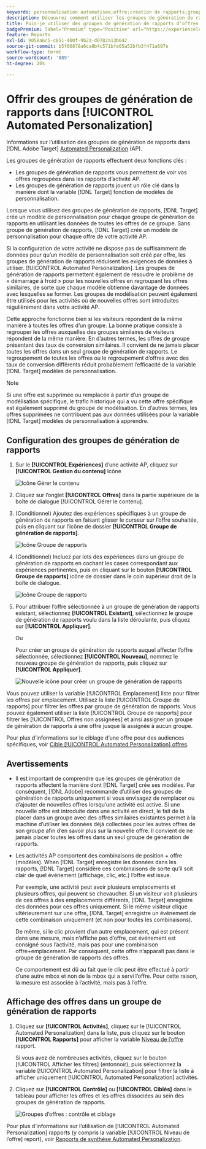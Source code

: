 ```yaml
---
keywords: personnalisation automatisée;offre;création de rapports;groupe;groupe de génération de rapports;ap
description: Découvrez comment utiliser les groupes de génération de rapports d’offres dans [!DNL Adobe Target] [!UICONTROL Automated Personalization] activités.
title: Puis-je utiliser des groupes de génération de rapports d’offres dans [!UICONTROL Automated Personalization] Activités ?
badgePremium: label="Premium" type="Positive" url="https://experienceleague.adobe.com/docs/target/using/introduction/intro.html?lang=en#premium newtab=true" tooltip="Découvrez les fonctionnalités incluses dans Target Premium."
feature: Reports
exl-id: 9058a6c5-c651-480f-9b23-d0782a13b042
source-git-commit: b5f06878a6ca8b4c571bfe05a52bfb3f471a697e
workflow-type: tm+mt
source-wordcount: '889'
ht-degree: 26%

---
```


# Offrir des groupes de génération de rapports dans [!UICONTROL Automated Personalization]

Informations sur l’utilisation des groupes de génération de rapports dans [!DNL Adobe Target] [Automated Personalization](/help/main/c-activities/t-automated-personalization/automated-personalization.md) (AP).

Les groupes de génération de rapports effectuent deux fonctions clés :

* Les groupes de génération de rapports vous permettent de voir vos offres regroupées dans les rapports d’activité AP.
* Les groupes de génération de rapports jouent un rôle clé dans la manière dont la variable [!DNL Target] fonction de modèles de personnalisation.

Lorsque vous utilisez des groupes de génération de rapports, [!DNL Target] crée un modèle de personnalisation pour chaque groupe de génération de rapports en utilisant les données de toutes les offres de ce groupe. Sans groupe de génération de rapports, [!DNL Target] crée un modèle de personnalisation pour chaque offre de votre activité AP.

Si la configuration de votre activité ne dispose pas de suffisamment de données pour qu’un modèle de personnalisation soit créé par offre, les groupes de génération de rapports réduisent les exigences de données à utiliser. [!UICONTROL Automated Personalization]. Les groupes de génération de rapports permettent également de résoudre le problème de « démarrage à froid » pour les nouvelles offres en regroupant les offres similaires, de sorte que chaque modèle obtienne davantage de données avec lesquelles se former. Les groupes de modélisation peuvent également être utilisés pour les activités où de nouvelles offres sont introduites régulièrement dans votre activité AP.

Cette approche fonctionne bien si les visiteurs répondent de la même manière à toutes les offres d’un groupe. La bonne pratique consiste à regrouper les offres auxquelles des groupes similaires de visiteurs répondent de la même manière. En d’autres termes, les offres de groupe présentant des taux de conversion similaires. Il convient de ne jamais placer toutes les offres dans un seul groupe de génération de rapports. Le regroupement de toutes les offres ou le regroupement d’offres avec des taux de conversion différents réduit probablement l’efficacité de la variable [!DNL Target] modèles de personnalisation.

>[!NOTE]
>
>Si une offre est supprimée ou remplacée à partir d’un groupe de modélisation spécifique, le trafic historique qui a vu cette offre spécifique est également supprimé du groupe de modélisation. En d’autres termes, les offres supprimées ne contribuent pas aux données utilisées pour la variable [!DNL Target] modèles de personnalisation à apprendre.

## Configuration des groupes de génération de rapports

1. Sur le **[!UICONTROL Expériences]** d’une activité AP, cliquez sur **[!UICONTROL Gestion du contenu]** Icône

   ![Icône Gérer le contenu](/help/main/c-reports/assets/ap_manage_content.png)

1. Cliquez sur l’onglet **[!UICONTROL Offres]** dans la partie supérieure de la boîte de dialogue [!UICONTROL Gérer le contenu].
1. (Conditionnel) Ajoutez des expériences spécifiques à un groupe de génération de rapports en faisant glisser le curseur sur l’offre souhaitée, puis en cliquant sur l’icône de dossier **[!UICONTROL Groupe de génération de rapports]**.

   ![Icône Groupe de rapports](/help/main/c-reports/assets/ap_manage_content_2.png)

1. (Conditionnel) Incluez par lots des expériences dans un groupe de génération de rapports en cochant les cases correspondant aux expériences pertinentes, puis en cliquant sur le bouton **[!UICONTROL Groupe de rapports]** icône de dossier dans le coin supérieur droit de la boîte de dialogue.

   ![Icône Groupe de rapports](/help/main/c-reports/assets/ap_manage_content_3.png)

1. Pour attribuer l’offre sélectionnée à un groupe de génération de rapports existant, sélectionnez **[!UICONTROL Existant]**, sélectionnez le groupe de génération de rapports voulu dans la liste déroulante, puis cliquez sur **[!UICONTROL Appliquer]**.

   Ou

   Pour créer un groupe de génération de rapports auquel affecter l’offre sélectionnée, sélectionnez **[!UICONTROL Nouveau]**, nommez le nouveau groupe de génération de rapports, puis cliquez sur **[!UICONTROL Appliquer]**.

   ![Nouvelle icône pour créer un groupe de génération de rapports](/help/main/c-reports/assets/ap_reporting_groups.png)

Vous pouvez utiliser la variable [!UICONTROL Emplacement] liste pour filtrer les offres par emplacement. Utilisez la liste [!UICONTROL Groupe de rapports] pour filtrer les offres par groupe de génération de rapports. Vous pouvez également utiliser la liste [!UICONTROL Groupe de rapports] pour filtrer les [!UICONTROL Offres non assignées] et ainsi assigner un groupe de génération de rapports à une offre jusque là assignée à aucun groupe.

Pour plus d’informations sur le ciblage d’une offre pour des audiences spécifiques, voir [Cible [!UICONTROL Automated Personalization] offres](/help/main/c-activities/t-automated-personalization/ap-target-offers.md#task_F207ED7A41B84FD39BB6FCBFABF4B23E).

## Avertissements

* Il est important de comprendre que les groupes de génération de rapports affectent la manière dont [!DNL Target] crée ses modèles. Par conséquent, [!DNL Adobe] recommande d’utiliser des groupes de génération de rapports uniquement si vous envisagez de remplacer ou d’ajouter de nouvelles offres lorsqu’une activité est active. Si une nouvelle offre est introduite dans une activité en direct, le fait de la placer dans un groupe avec des offres similaires existantes permet à la machine d’utiliser les données déjà collectées pour les autres offres de son groupe afin d’en savoir plus sur la nouvelle offre. Il convient de ne jamais placer toutes les offres dans un seul groupe de génération de rapports.

* Les activités AP comportent des combinaisons de position + offre (modèles). When [!DNL Target] enregistre les données dans les rapports, [!DNL Target] considère ces combinaisons de sorte qu’il soit clair de quel événement (affichage, clic, etc.) l’offre est issue.

  Par exemple, une activité peut avoir plusieurs emplacements et plusieurs offres, qui peuvent se chevaucher. Si un visiteur voit plusieurs de ces offres à des emplacements différents, [!DNL Target] enregistre des données pour ces offres uniquement. Si le même visiteur clique ultérieurement sur une offre, [!DNL Target] enregistre un événement de cette combinaison uniquement (et non pour toutes les combinaisons).

  De même, si le clic provient d’un autre emplacement, qui est présent dans une mesure, mais n’affiche pas d’offre, cet événement est consigné sous l’activité, mais pas pour une combinaison offre+emplacement. Par conséquent, cette offre n’apparaît pas dans le groupe de génération de rapports des offres.

  Ce comportement est dû au fait que le clic peut être effectué à partir d’une autre mbox et non de la mbox qui a servi l’offre. Pour cette raison, la mesure est associée à l’activité, mais pas à l’offre.

## Affichage des offres dans un groupe de génération de rapports

1. Cliquez sur **[!UICONTROL Activités]**, cliquez sur le [!UICONTROL Automated Personalization] dans la liste, puis cliquez sur le bouton **[!UICONTROL Rapports]** pour afficher la variable [Niveau de l’offre](/help/main/c-reports/personalization-reports/reports-ap.md) rapport.

   Si vous avez de nombreuses activités, cliquez sur le bouton [!UICONTROL Afficher les filtres] (entonnoir), puis sélectionnez la variable [!UICONTROL Automated Personalization] pour filtrer la liste à afficher uniquement [!UICONTROL Automated Personalization] activités.

1. Cliquez sur **[!UICONTROL Contrôle]** ou **[!UICONTROL Ciblés]** dans le tableau pour afficher les offres et les offres dissociées au sein des groupes de génération de rapports.

   ![Groupes d’offres : contrôle et ciblage](/help/main/c-reports/c-report-settings/assets/offer-groups.png)

Pour plus d’informations sur l’utilisation de [!UICONTROL Automated Personalization] rapports (y compris la variable [!UICONTROL Niveau de l’offre] report), voir [Rapports de synthèse Automated Personalization](/help/main/c-reports/personalization-reports/reports-ap.md).


